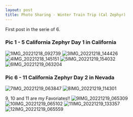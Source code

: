 ```yaml
---
layout: post
title: Photo Sharing - Winter Train Trip (Cal Zephyr)
---
```

First post in the serie of 6.

### Pic 1 - 5 California Zephyr Day 1 in California

![1IMG_20221218_092739](https://user-images.githubusercontent.com/100028581/219677461-ca21bf83-f407-42d5-8247-872999ebc9b7.jpg)
![3IMG_20221218_144426](https://user-images.githubusercontent.com/100028581/219677548-6609c8f7-2c69-402f-b4b3-f0c8c0674de9.jpg)
![4IMG_20221218_145151](https://user-images.githubusercontent.com/100028581/219677557-ae920a5e-03cf-4b3b-a18c-6d370b5e4400.jpg)
![5IMG_20221219_154032](https://user-images.githubusercontent.com/100028581/219677566-8e4f3d8a-376d-4bf8-98d1-f141b0792f83.jpg)
![6IMG_20221219_063204](https://user-images.githubusercontent.com/100028581/219677582-f15c060b-1e95-4a0b-accd-c07aa73b376f.jpg)

### Pic 6 - 11 California Zephyr Day 2 in Nevada
![7IMG_20221219_063847](https://user-images.githubusercontent.com/100028581/219677426-7271b32f-fccf-48fe-90b8-bffab9e734f0.jpg)
![8IMG_20221219_114301](https://user-images.githubusercontent.com/100028581/219677439-453f0367-560b-4e44-9a17-4a9f6d2a9560.jpg)

9, 10 and 11 are my Favoriates!!
![9IMG_20221219_065309](https://user-images.githubusercontent.com/100028581/219677444-6e12715f-3b6a-4004-b980-874d0b011f49.jpg)
![10IMG_20221219_065102](https://user-images.githubusercontent.com/100028581/219677450-756fa354-e3c8-4d40-9c0d-6fedc2a66fe1.jpg)
![11IMG_20221219_133357](https://user-images.githubusercontent.com/100028581/219677452-2f97f56c-61c1-45a2-bd8e-a58db0f64155.jpg)
![12IMG_20221219_065559](https://user-images.githubusercontent.com/100028581/219677457-dbb34baf-5e29-46ee-9cd4-b4cf0b1219f2.jpg)
